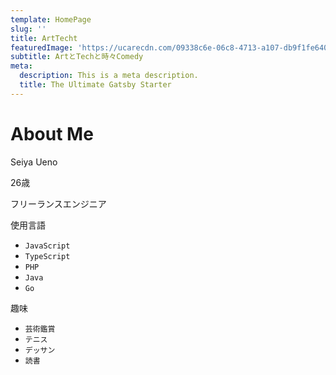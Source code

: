 ```yaml
---
template: HomePage
slug: ''
title: ArtTecht
featuredImage: 'https://ucarecdn.com/09338c6e-06c8-4713-a107-db9f1fe64005/'
subtitle: ArtとTechと時々Comedy
meta:
  description: This is a meta description.
  title: The Ultimate Gatsby Starter
---
```



# About Me

Seiya Ueno

26歳

フリーランスエンジニア

 使用言語

* `JavaScript`
* `TypeScript`
* `PHP`
* `Java`
* `Go`

趣味

* `芸術鑑賞`
* `テニス`
* `デッサン`
* `読書`
